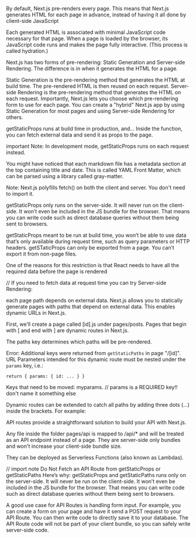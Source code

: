 By default, Next.js pre-renders every page.
This means that Next.js generates HTML for each page in advance, instead of having it all done by client-side JavaScript

Each generated HTML is associated with minimal JavaScript code necessary for that page. When a page is loaded by the browser, its JavaScript code runs and makes the page fully interactive. (This process is called hydration.)

Next.js has two forms of pre-rendering: Static Generation and Server-side Rendering.
The difference is in when it generates the HTML for a page.

Static Generation is the pre-rendering method that generates the HTML at build time. The pre-rendered HTML is then reused on each request.
Server-side Rendering is the pre-rendering method that generates the HTML on each request.
Importantly, Next.js lets you choose which pre-rendering form to use for each page. You can create a "hybrid" Next.js app by using Static Generation for most pages and using Server-side Rendering for others.

getStaticProps runs at build time in production, and…
Inside the function, you can fetch external data and send it as props to the page.

important Note: In development mode, getStaticProps runs on each request instead.

You might have noticed that each markdown file has a metadata section at the top containing title and date.
This is called YAML Front Matter, which can be parsed using a library called gray-matter.

Note: Next.js polyfills fetch() on both the client and server. You don't need to import it.

getStaticProps only runs on the server-side. It will never run on the client-side. It won’t even be included in the JS bundle for the browser. That means you can write code such as direct database queries without them being sent to browsers.

getStaticProps meant to be run at build time, you won’t be able to use data that’s only available during request time, such as query parameters or HTTP headers.
getSTaticProps can only be exported from a page. You can’t export it from non-page files.

One of the reasons for this restriction is that React needs to have all the required data before the page is rendered

//
If you need to fetch data at request time you can try Server-side Rendering:

each page path depends on external data. Next.js allows you to statically generate pages with paths that depend on external data. This enables dynamic URLs in Next.js.

First, we’ll create a page called [id].js under pages/posts. Pages that begin with [ and end with ] are dynamic routes in Next.js.

The paths key determines which paths will be pre-rendered.

Error: Additional keys were returned from `getStaticPaths` in page "/[id]". URL Parameters intended for this dynamic route must be nested under the `params` key, i.e.:

    return { params: { id: ... } }

Keys that need to be moved: myparams.
// params is a REQUIRED key!! don't name it something else

Dynamic routes can be extended to catch all paths by adding three dots (...) inside the brackets. For example:

API routes provide a straightforward solution to build your API with Next.js.

Any file inside the folder pages/api is mapped to /api/\* and will be treated as an API endpoint instead of a page. They are server-side only bundles and won't increase your client-side bundle size.

They can be deployed as Serverless Functions (also known as Lambdas).

// import note
Do Not Fetch an API Route from getStaticProps or getStaticPaths
Here’s why: getStaticProps and getStaticPaths runs only on the server-side. It will never be run on the client-side. It won’t even be included in the JS bundle for the browser. That means you can write code such as direct database queries without them being sent to browsers.

A good use case for API Routes is handling form input. For example, you can create a form on your page and have it send a POST request to your API Route. You can then write code to directly save it to your database. The API Route code will not be part of your client bundle, so you can safely write server-side code.
